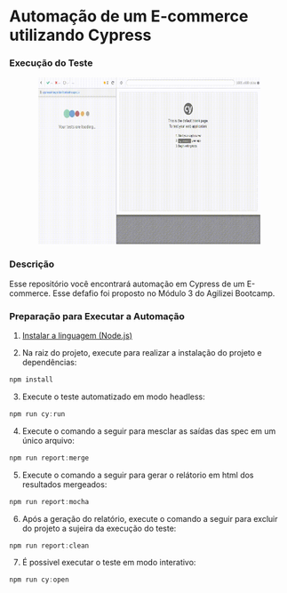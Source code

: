 ﻿# Automação de um E-commerce utilizando Cypress
 
 ### Execução do Teste

<p align="center">
  <img width="400" height="300" src="cypress/videos/cadastro.spec.js.gif">
</p>

 ### Descrição
 
 Esse repositório você encontrará automação em Cypress de um E-commerce. Esse defafio foi proposto no Módulo 3 do Agilizei Bootcamp. 
 
 ### Preparação para Executar a Automação

1. [Instalar a linguagem (Node.js)](https://nodejs.org)

2. Na raiz do projeto, execute para realizar a instalação do projeto e dependências:

```javascript
npm install
```
3. Execute o teste automatizado em modo headless:
```javascript
npm run cy:run
```
4. Execute o comando a seguir para mesclar as saídas das spec em um único arquivo:

```javascript
npm run report:merge
```
5. Execute o comando a seguir para gerar o relátorio em html dos resultados mergeados:

```javascript
npm run report:mocha
```
6. Após a geração do relatório, execute o comando a seguir para excluir do projeto a sujeira da execução do teste:

```javascript
npm run report:clean
```
7. É possivel executar o teste em modo interativo:

```javascript
npm run cy:open
```
  
  
